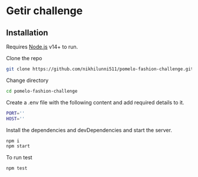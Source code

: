 # Getir challenge




## Installation

Requires [Node.js](https://nodejs.org/en/) v14+ to run.

Clone the repo

```sh
git clone https://github.com/nikhilunni511/pomelo-fashion-challenge.git
```

Change directory

```sh
cd pomelo-fashion-challenge
```

Create a .env file with the following content and add required details to it.

```sh
PORT=''
HOST=''
```

Install the dependencies and devDependencies and start the server.

```sh
npm i
npm start
```

To run test

```sh
npm test
```
